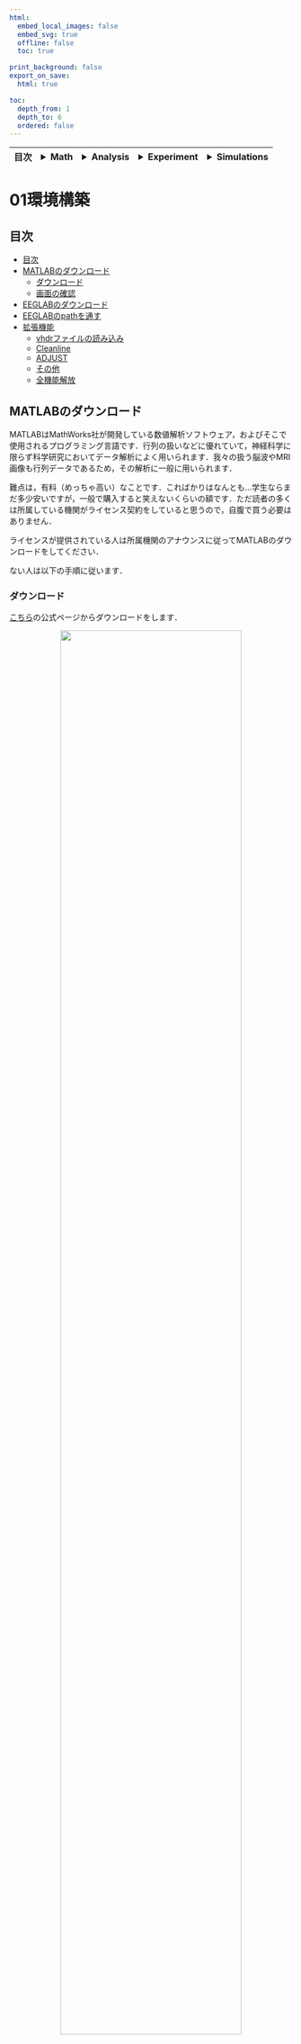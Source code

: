 ```yaml
---
html:
  embed_local_images: false
  embed_svg: true
  offline: false
  toc: true

print_background: false
export_on_save:
  html: true

toc:
  depth_from: 1
  depth_to: 6
  ordered: false
---
```


<div class="header">
  <table class="fixed-table">
    <thead>
      <tr>
        <th class="mokuji">目次</th>
        <th><details><summary> Math </summary><ul class="gnav"><details><summary>基礎数学編</summary>
        <ul class="index">
        <li><a href="../../Math/Basic/basic.html">ホーム</a></li> 
        <li><a href="../../Math/Basic/multiplication.html">掛け算</a></li>     
        <li><a href="../../Math/Basic/trigonometric.html">三角関数</a></li>
        <li><a href="../../Math/Basic/complex.html">複素数</a></li>
        <li><a href="../../Math/Basic/calculus.html">微分・積分</a></li>
        <li><a href="../../Math/Basic/linear_algebra.html">線形代数</a></li>
        <li><a href="../../Math/Basic/statistics.html">基礎統計</a></li>
        </ul></details>
        <ul class="gnav"><details><summary>信号処理編</summary>
        <ul class="index">
        <li><a href="../../Math/Analysis/Analysis.html">ホーム</a></li> 
        <li><a href="../../Math/Analysis/fourier.html">フーリエ変換</a></li>
        <li><a href="../../Math/Analysis/wavelet.html">wavelet変換</a></li>
        <li><a href="../../Math/Analysis/hilbert.html">ヒルベルト変換</a></li>
        <li><a href="../../Math/Analysis/eeg.html">基本の脳波解析</a></li> <li><a href="../../Math/Analysis/phase_analysis.html">位相同期解析</a></li>
        </ul></details>
        <ul class="gnav"><details><summary>統計編</summary>
        <ul class="index">
        <li><a href="../../Math/Statistics/Statistic.html">ホーム</a></li> 
        <li><a href="../../Math/Statistics/distribution.html">確率分布</a></li>
        <li><a href="../../Math/Statistics/central_limit_theorem.html">大数の法則と中心極限定理</a></li>
        <li><a href="../../Math/Statistics/statistic.html">統計量と標本分布</a></li>                                                         <li><a href="../../Math/Statistics/test.html">統計的検定</a></li>
        <li><a href="../../Math/Statistics/anova.html">分散分析</a></li>
        <li><a href="../../Math/Statistics/logistic_regression.html">ロジスティック回帰</a></li>
        </ul></details>
        <ul class="gnav"><details><summary>その他</summary>
        <ul class="index">
        <li><a href="../../Math/Others/Others.html">ホーム</a></li> 
        <li><a href="../../Math/Others/ICA.html">独立成分分析</a></li> 
        <li><a href="../../Math/Others/CCA.html">正準相関分析</a></li>
        <li><a href="../../Math/Others/lagrange.html">ラグランジュの未定乗数法</a></li>
        <li><a href="../../Math/Others/Entropy.html">エントロピーと分布間距離</a></li>
        <li><a href="../../Math/Others/signal_detection.html">信号検出理論</a></li>
        </ul></details>
        </details></th>
        <th><details><summary> Analysis </summary>
        <ul class="gnav"><details><summary>EEGLAB</summary>
        <ul class="index">       
        <li><a href="../../Analysis/eeglab/eeglab.html">ホーム</a></li>                           <li><a href="../../Analysis/eeglab/setup.html">環境構築</a></li>
        <li><a href="../../Analysis/eeglab/import.html">データのインポート</a></li>
        <li><a href="../../Analysis/eeglab/prepro1.html">基本的な下処理</a></li>
        <li><a href="../../Analysis/eeglab/prepro2.html">発展的な下処理</a></li>
        <li><a href="../../Analysis/eeglab/analysis1.html">単被験者での解析</a></li>
        <li><a href="../../Analysis/eeglab/analysis2.html">被験者群での解析</a></li>
        </ul></details>
        <ul class="gnav"><details><summary>MNE-python</summary>
        <ul class="index">
        <li><a href="../../Analysis/MNE/MNE.html">ホーム</a></li>
        <li><a href="../../Analysis/MNE/import.html">データのロード</a></li>
        <li><a href="../../Analysis/MNE/preprocessing.html">前処理</a></li>
        </ul> </details></details></th>
        <th><details><summary> Experiment </summary>
        <ul class="gnav">       </ul> </details></th>
        <th><details><summary> Simulations </summary>
        <ul class="gnav"><details><summary>環境構築</summary>
        <ul class="index">
         <li><a href="../../Simulation/Setup/Setup.html">ホーム</a></li>
        <li><a href="../../Simulation/Setup/environment.html">Python環境構築</a></li>
        <li><a href="../../Simulation/Setup/gpu.html">pythonでのGPUセットアップ</a></li>
        <li><a href="../../Simulation/Setup/jupyter.html">Jupyterセットアップ</a></li>
        <li><a href="../../Simulation/Setup/julia.html">Juliaセットアップ</a></li>
        </ul></details>
        <ul class="gnav"><details><summary>非線形力学</summary>
        <ul class="index">
        <li><a href="../../Simulation/NonlinearDynamics/Nonlinear-dynamics.html">ホーム</a></li>
        <li><a href="../../Simulation/NonlinearDynamics/dynamics.html">力学系とは</a></li>
        <li><a href="../../Simulation/NonlinearDynamics/stability.html">線形安定性解析</a></li>
        <li><a href="../../Simulation/NonlinearDynamics/stability_nonlinear.html">非線形系の安定性解析</a></li>
        </ul></details>
        </details></th>
      </tr>
    </thead>
  </table>
</div>

<h1><span>01</span>環境構築</h1>

## 目次

<!-- @import "[TOC]" {cmd="toc" depthFrom=1 depthTo=6 orderedList=false} -->

<!-- code_chunk_output -->

- [目次](#目次)
- [MATLABのダウンロード](#matlabのダウンロード)
  - [ダウンロード](#ダウンロード)
  - [画面の確認](#画面の確認)
- [EEGLABのダウンロード](#eeglabのダウンロード)
- [EEGLABのpathを通す](#eeglabのpathを通す)
- [拡張機能](#拡張機能)
  - [vhdrファイルの読み込み](#vhdrファイルの読み込み)
  - [Cleanline](#cleanline)
  - [ADJUST](#adjust)
  - [その他](#その他)
  - [全機能解放](#全機能解放)

<!-- /code_chunk_output -->

## MATLABのダウンロード
MATLABはMathWorks社が開発している数値解析ソフトウェア，およびそこで使用されるプログラミング言語です．行列の扱いなどに優れていて，神経科学に限らず科学研究においてデータ解析によく用いられます．我々の扱う脳波やMRI画像も行列データであるため，その解析に一般に用いられます．

難点は，有料（めっちゃ高い）なことです．こればかりはなんとも...学生ならまだ多少安いですが，一般で購入すると笑えないくらいの額です．ただ読者の多くは所属している機関がライセンス契約をしていると思うので，自腹で買う必要はありません．

ライセンスが提供されている人は所属機関のアナウンスに従ってMATLABのダウンロードをしてください．

ない人は以下の手順に従います．

### ダウンロード

[こちら](https://jp.mathworks.com/products/get-matlab.html?s_tid=gn_getml)の公式ページからダウンロードをします．

<center><img src="../figures/matlab-download.png" width=80%></center>

キャンパスソフトウェア，使えると良いですね...自分は使えなかったので自腹です．

適切なものを選んで手順を進め，購入，ダウンロードしてください．
<center><img src="../figures/matlab-buy.png" width=80%></center>

購入/ダウンロードの際，Toolboxの選択をする画面があると思いますが，そこでは基本デフォルトで推奨されているものだけで大丈夫だと思います．Signal Processing Toolboxにチェックが入っていることを確認してください．

また，必須ではないですけどStatistics and Machine learning だったか，そんな名前のToolboxも入ってると楽だと思います．

無事に購入が出来たら，適切な場所(C://program files/MATLAB)とかが無難，にダウンロードしてください．完了したら起動してみましょう．

### 画面の確認

<center><img src="../figures/matlab.png" width=80%></center>

色や配置はちょっと違うと思いますが，だいたい似た画面が出れば成功です．初回起動だと④のところになんか"Hello!"みたいなのが表示されているかも知れません．忘れました．

画面の説明です．まず
①はプログラムを書くファイルを新しく作ったり，前に作ったファイルを開いたりするメニューです．ライブスクリプトについてはとりあえず保留．便利だけど必須ではないです．次．

②は現在作業しているディレクトリです．ディレクトリが何かというと，PCの画面でファイルマークみたいなやつを使って「Aフォルダの中のBフォルダの中のCというwordファイルを開く」とかいつもやっていますよね．そこでいうAにいるのかBにいるのかを表してます．

③が，そのディレクトリ内に格納されているファイルの一覧です．薄い灰色になってるのは一個下の階層のディレクトリで，そこをクリックする事でディレクトリの移動が可能です．白文字になっているようなファイル(.mat/.m形式)のファイルをクリックすると右側の画面に開かれます．.mはMATLABスクリプトファイルで，.matはMATLABが扱っている，変数を記録したファイルのようなものです．あとで確認します．

④はコマンドウィンドウです．Terminal的な奴．MATLABにプログラムファイルを通さず直接命令する時に使います．もう少し詳しくいうと，.mファイルというのはこのコマンドウィンドウに対する命令を小出しにせず一つにまとめたファイルだと考えてＯＫです．なのでちょっとした作業はここで行い，壮大な作業だったり保管しておきたい作業は.m形式にするって使い方で考えておきましょう．

⑤はMATLABの設定をいじるやつ．筆者のみたいにかっこいい色とか配置にしたかったら色々いじってみてください．

⑥パスの設定．あとで出てきますが重要です．説明後述．

## EEGLABのダウンロード

<center><img src="../figures/eeglab-image.png" width=80%></center>

[EEGLAB](http://sccn.ucsd.edu/eeglab/)はMATLAB上で動くEEG解析用ソフトウェア，toolboxです. GUIベース，つまりプログラムを自分で書くことなくボタンをポチポチしてるだけで脳波の解析をすることができます．まずこいつを使って脳波解析の流れに触れていきましょう．

[こちら](https://sccn.ucsd.edu/eeglab/downloadtoolbox.php)から最新versionをダウンロードしてください.

ダウンロードしたら，解凍して保存します．保存先はMATLABをいれたディレクトリの下，toolboxディレクトリの中です．

> C://Program Files/MATLAB/R####/toolbox


<center><img src="../figures/eeglab-download.png" width=80%></center>

ここでディレクトリ構造を壊さないように気を付けてください．eeglabフォルダの中身をばらまくのではなく，フォルダそのものをここに入れるように注意してください．

ここまで出来たら，MATLABを起動します．

## EEGLABのpathを通す
さて，EEGLABはダウンロードしただけだと残念ながら使用できません．たくさんの関数が格納されているのですが，その関数，「命令」をMATLABに覚えさせるためにはパスを通す必要があります．たとえば

> disp('hoge')

とMATLABのコマンドウィンドウに打ち込むと，

> hoge

と表示されます．これはdispという関数が，「()内の文字を表示しろ」という命令としてMATLABに登録されているからです．というふうに，EEGLABに入っている命令をMATLABに新しく登録する必要があり，それがパスを通すという作業です．

さっそくやっていきます．

<center><img src="../figures/matlab.png" width=80%></center>

この画像に戻ります．

⑥のパスの設定，先程説明を省いたこの項目でそれを行います．クリックしましょう．

<center><img src="../figures/path.png" width=80%></center>

こんな画面が出ると思います．右側に表示されているのが，現在MATLABに登録されているパスの一覧です．ここにEEGLABを追加していきます．

左上のサブフォルダも追加をクリックして，先程ダウンロードしたEEGLABのフォルダを探して選択し，[フォルダの選択]を押してください．右の欄にEEGLABが追加されたのが確認できたら下のボタンから保存をし，画面を閉じてください．上手くいってればpathが通っているはずです．

MATLABを再起動して，コマンドウィンドウに

> eeglab

と打ってenterを押してみましょう．

<center><img src="../figures/eeglab.png" width=80%></center>

こんなwindowが表示されればパスの設定は成功です！表示されない場合はパスを上手く通せてないので，もう一度パスの設定をやり直してください．

## 拡張機能
EEGLABはデフォルトの状態では足りない関数がいくつかあります．関数とはコンピュータに対して出す「命令」で，EEGLABの青い画面を出すのも，青い画面のボタンを押した時に何かを計算するのも，その結果を画面に表示するのも，全て関数によって命令を送っているからです．

以下では，脳波解析で使いたいのにデフォルトでは入ってない関数をEEGLABにいれていきます．

### vhdrファイルの読み込み

我々が計測した脳波ファイルの形式，拡張子はいくつかのパターンがあります．そのうち，Brain Vision の計測器を通して記録された脳波データは
- .vhdr
- .vmrk
- .eeg
  
の3つのファイルに分けて記録されます．vhdrはヘッダーファイルで，脳波の電極名やサンプリングレートなどといった情報が記録されています．

eegが脳波ファイル本体ですが，これは$ 電極 \times タイムポイント$の形の2次元配列になっています．どの行がどの電極なのかとかはeegファイルを見るだけだと分かりません．そのためvhdrが必要になるわけですね．

vmrkはマーカーファイルです．ここには実験時に我々が出力したトリガー情報が格納されています．トリガーの詳細は[実験デザイン](../../Experiment/experiment.html)を参照してださい．

そんなvhdr(&vmrk,eeg)ですが，ダウンロードしてすぐのEEGLABでは読み込むことができません．そこで新たにpluginと呼ばれる関数の集合みたいなものを入れ，読み込めるようにします．[こちら](https://github.com/arnodelorme/bva-io)から，bva-io pluginをダウンロードしてください．

<center><img src="../figures/bva-io.png" width=80%></center>

zipをダウンロードしたら，解凍して中身を移動させます．EEGLABがあるフォルダ(指示通りにやっていれば，画像と同じような場所だと思います)を探して，
> eeglabXXXX.X/plugins

フォルダに，解凍したbva-io-masterフォルダを丸ごと移動させます．画像だと他にもいくつか入ってると思いますがとりあえず無視してください．

eeglab/pluginsのなかにbva-io-masterが入ればOKです．この時，ディレクトリ構造を崩さないように注意してください．


<center><img src="../figures/where-eeglab.png" width=80%></center>

格納が出来たら，今入れたpluginにパスを通します．EEGLABはMATLABが操作する関数で，そいつが操作する関数...なので結局，MATLAB側で呼び出すことができないとpluginを入れても機能を使うことができません．

MATLABのパス設定画面から，今追加したpluginフォルダ下のbva-io-masterを追加してください．

パスの設定ができたらEEGLABを再起動してみましょう．
<center><img src="../figures/readvhdr.png" width=80%></center>

> File -> Import data -> using EEGLAB functions and plugins

に赤線を引いている"From Brain Vis. Rec. .vhdr or .ahdr file"が表示されれば成功です．

### Cleanline
同様に，cleanline pluginもいれておきます．どんなプラグイン，というか何をするやつなのかの詳細はひとまず置いておきます．簡単にいうと，脳波データのノイズ除去に使うやつです．脳波はきっっっったねぇ信号なので，脳波解析の結果の良し悪しはいかにノイズを取り除くかに依存していると言っても過言ではありません．

てことで，そんなノイズ除去関数の一つであるcleanlineを解放します．[こちら](https://github.com/sccn/cleanline)からダウンロードして，bva-io同様にpluginに入れてパスを通してください．

### ADJUST

これもまあ，ノイズ除去です．[こちら](https://www.nitrc.org/projects/adjust/)からダウンロードしてパスの設定．

### その他
そのほかにも，EEGLABで解析をやっているうちに欲しいpluginが出てきたり，論文読んでて知らないplugin使ってるなあ自分もやってみたいなあなんて思ったら，その都度この作業をやってください．

ダウンロードしただけでは使えないのでpathを通すことを忘れないように．

### 全機能解放

EEGLABはそこそこ積極的に新しい機能の開発をしているので，最新版になると消されてしまった（別の関数に集約された）機能なんかも存在します．しかし残念ながら，そういった新しい関数の評価が低くて昔の方が良かったなんてことも往々にしてあります．

そこで，最新版では表示してないけど昔は使われていた機能なんかもちゃんとメニューに表示できるように設定をいじります．

> File -> Preference

<center><img src="../figures/allmenu.png" width=80%></center>
を押して，設定画面を開きます．ここで下から二つ目のチェックボックスにチェックを押してOKを押します．これで機能が解放されます．あとは指示に従ってEEGLABを再起動すると，先程までよりも充実したメニューが見れるようになります．

尚，この操作は別にEEGLABのバージョンをいじっているわけではないので，解析結果などの挙動が変わってしまう恐れはありません．

<div style="text-align: center;">

【[次へ](./import.html)】

</div>